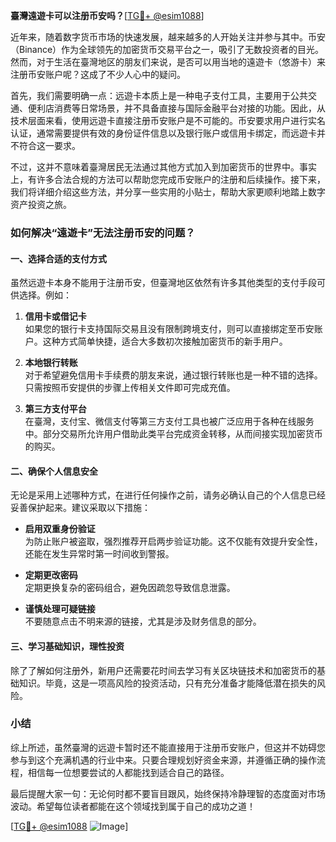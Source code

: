 **臺灣遠遊卡可以注册币安吗？**[[TG💪+ @esim1088](https://t.me/s/esim1088)]

近年来，随着数字货币市场的快速发展，越来越多的人开始关注并参与其中。币安（Binance）作为全球领先的加密货币交易平台之一，吸引了无数投资者的目光。然而，对于生活在臺灣地区的朋友们来说，是否可以用当地的遠遊卡（悠游卡）来注册币安账户呢？这成了不少人心中的疑问。

首先，我们需要明确一点：远遊卡本质上是一种电子支付工具，主要用于公共交通、便利店消费等日常场景，并不具备直接与国际金融平台对接的功能。因此，从技术层面来看，使用远遊卡直接注册币安账户是不可能的。币安要求用户进行实名认证，通常需要提供有效的身份证件信息以及银行账户或信用卡绑定，而远遊卡并不符合这一要求。

不过，这并不意味着臺灣居民无法通过其他方式加入到加密货币的世界中。事实上，有许多合法合规的方法可以帮助您完成币安账户的注册和后续操作。接下来，我们将详细介绍这些方法，并分享一些实用的小贴士，帮助大家更顺利地踏上数字资产投资之旅。

### 如何解决“遠遊卡”无法注册币安的问题？

#### 一、选择合适的支付方式

虽然远遊卡本身不能用于注册币安，但臺灣地区依然有许多其他类型的支付手段可供选择。例如：

1. **信用卡或借记卡**  
   如果您的银行卡支持国际交易且没有限制跨境支付，则可以直接绑定至币安账户。这种方式简单快捷，适合大多数初次接触加密货币的新手用户。

2. **本地银行转账**  
   对于希望避免信用卡手续费的朋友来说，通过银行转账也是一种不错的选择。只需按照币安提供的步骤上传相关文件即可完成充值。

3. **第三方支付平台**  
   在臺灣，支付宝、微信支付等第三方支付工具也被广泛应用于各种在线服务中。部分交易所允许用户借助此类平台完成资金转移，从而间接实现加密货币的购买。

#### 二、确保个人信息安全

无论是采用上述哪种方式，在进行任何操作之前，请务必确认自己的个人信息已经妥善保护起来。建议采取以下措施：

- **启用双重身份验证**  
  为防止账户被盗取，强烈推荐开启两步验证功能。这不仅能有效提升安全性，还能在发生异常时第一时间收到警报。

- **定期更改密码**  
  定期更换复杂的密码组合，避免因疏忽导致信息泄露。

- **谨慎处理可疑链接**  
  不要随意点击不明来源的链接，尤其是涉及财务信息的部分。

#### 三、学习基础知识，理性投资

除了了解如何注册外，新用户还需要花时间去学习有关区块链技术和加密货币的基础知识。毕竟，这是一项高风险的投资活动，只有充分准备才能降低潜在损失的风险。

### 小结

综上所述，虽然臺灣的远遊卡暂时还不能直接用于注册币安账户，但这并不妨碍您参与到这个充满机遇的行业中来。只要合理规划好资金来源，并遵循正确的操作流程，相信每一位想要尝试的人都能找到适合自己的路径。

最后提醒大家一句：无论何时都不要盲目跟风，始终保持冷静理智的态度面对市场波动。希望每位读者都能在这个领域找到属于自己的成功之道！

[[TG💪+ @esim1088](https://t.me/s/esim1088) ![Image](https://i.postimg.cc/4NQfJmqS/Snipaste-2025-05-13-00-14-12.png)]
